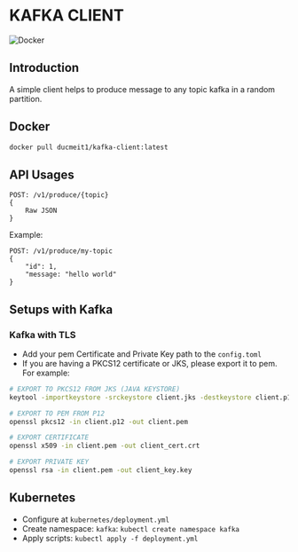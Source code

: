 # KAFKA CLIENT

![Docker](https://github.com/ducmeit1/kafka-client/workflows/Docker/badge.svg?branch=master)

## Introduction

A simple client helps to produce message to any topic kafka in a random partition.

## Docker
```bash
docker pull ducmeit1/kafka-client:latest 
```

## API Usages
```
POST: /v1/produce/{topic}
{
    Raw JSON
}
```

Example:

```
POST: /v1/produce/my-topic
{
    "id": 1,
    "message: "hello world"
}
```

## Setups with Kafka

### Kafka with TLS

- Add your pem Certificate and Private Key path to the `config.toml`
- If you are having a PKCS12 certificate or JKS, please export it to pem. For example:
```bash
# EXPORT TO PKCS12 FROM JKS (JAVA KEYSTORE)
keytool -importkeystore -srckeystore client.jks -destkeystore client.p12 -srcstoretype jks -deststoretype pkcs12

# EXPORT TO PEM FROM P12
openssl pkcs12 -in client.p12 -out client.pem

# EXPORT CERTIFICATE
openssl x509 -in client.pem -out client_cert.crt

# EXPORT PRIVATE KEY
openssl rsa -in client.pem -out client_key.key
```

## Kubernetes

- Configure at `kubernetes/deployment.yml`
- Create namespace: `kafka`: `kubectl create namespace kafka`
- Apply scripts: `kubectl apply -f deployment.yml`
